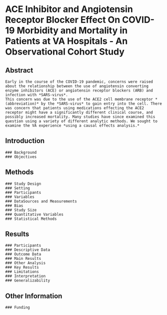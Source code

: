 # ACE Inhibitor and Angiotensin Receptor Blocker Effect On COVID-19 Morbidity and Mortality in Patients at VA Hospitals - An Observational Cohort Study

<!---
Note that italics for now denote items that need revision
--->
## Abstract
    Early in the course of the COVID-19 pandemic, concerns were raised about the relationship between the use of angiotensin converting enzyme inhibitors (ACE) or angiotensin receptor blockers (ARB) and infection with *SARS-virus*.  
    This concern was due to the use of the ACE2 cell membrane receptor *(abbreviation)* by the *SARS-virus* to gain entry into the cell. There was concern that patients using medications effecting the ACE2 receptor might have a significantly different clinical course, and possibly increased mortality. Many studies have since examined this question using a variety of different analytic methods. We sought to examine the VA experience *using a causal effects analysis.*
## Introduction
    ### Background
    ### Objectives
## Methods
    ### Study Design 
    ### Setting
    ### Participants
    ### Variables
    ### DataSources and Measurements
    ### Bias
    ### Study Size
    ### Quantitative Variables
    ### Statistical Methods
## Results
    ### Participants
    ### Descriptive Data
    ### Outcome Data
    ### Main Results
    ### Other Analysis
    ### Key Results
    ### Limitations
    ### Interpretation
    ### Generalizability
## Other Information
    ### Funding
